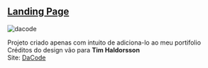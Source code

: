 ## [Landing Page](https://landingpage-dusky.vercel.app)

![dacode](https://user-images.githubusercontent.com/60020363/162333650-effb9536-9078-4e42-be7d-17e946765cc5.png)

<p>
  Projeto criado apenas com intuito de adiciona-lo ao meu portifolio
  <br/>
  Créditos do design vão para <strong>Tim Haldorsson</strong>
  <br>
  Site: <a href="dacode.io">DaCode</a>
</p>
